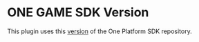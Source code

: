 # ONE GAME SDK Version

This plugin uses this [version](https://git.i3d.net/one/ardentblue/one-game-sdk/-/commit/981abf59351300202c7d39fb5967067cb22ac7d9) of the One Platform SDK repository.
